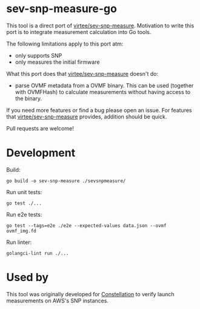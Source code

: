 # sev-snp-measure-go

This tool is a direct port of [virtee/sev-snp-measure](https://github.com/virtee/sev-snp-measure).
Motivation to write this port is to integrate measurement calculation into Go tools.

The following limitations apply to this port atm:
- only supports SNP
- only measures the initial firmware

What this port does that [virtee/sev-snp-measure](https://github.com/virtee/sev-snp-measure) doesn't do:
- parse OVMF metadata from a OVMF binary. This can be used (together with OVMFHash) to calculate measurements without having access to the binary.

If you need more features or find a bug please open an issue.
For features that [virtee/sev-snp-measure](https://github.com/virtee/sev-snp-measure) provides, addition should be quick.

Pull requests are welcome!

# Development

Build:
```
go build -o sev-snp-measure ./sevsnpmeasure/
```

Run unit tests:
```
go test ./...
```

Run e2e tests:
```
go test --tags=e2e ./e2e --expected-values data.json --ovmf ovmf_img.fd
```

Run linter:
```
golangci-lint run ./...
```

# Used by

This tool was originally developed for [Constellation](https://github.com/edgelesssys/constellation) to verify launch measurements on AWS's SNP instances.
